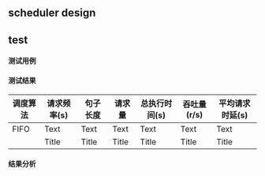 ## scheduler design

## test

#### 测试用例

#### 测试结果
| 调度算法 | 请求频率(s) | 句子长度 | 请求量 | 总执行时间(s) | 吞吐量(r/s) | 平均请求时延(s) |
|----------|-------------|----------|--------|---------------|-------------|-----------------|
| FIFO     | Text        | Text     | Text   | Text          | Text        | Text            |
|          | Title       | Title    | Title  | Title         | Title       | Title           |

#### 结果分析